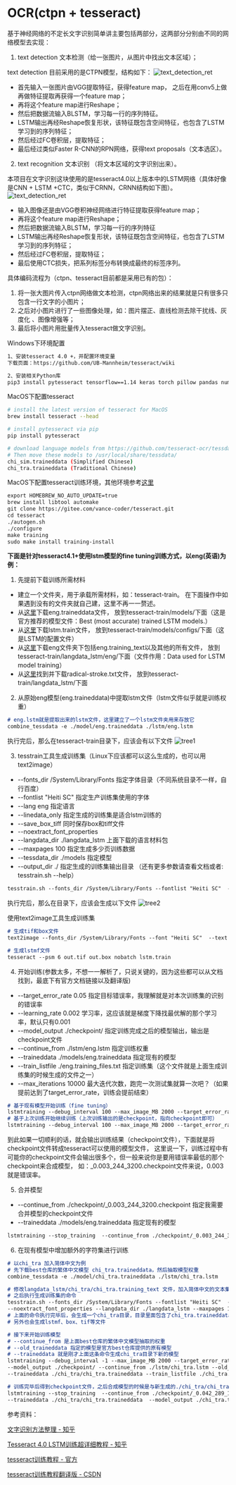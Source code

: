# OCR(ctpn + tesseract)

基于神经网络的不定长文字识别简单讲主要包括两部分，这两部分分别由不同的网络模型去实现：
1. text detection 文本检测（给一张图片，从图片中找出文本区域）；

text detection 目前采用的是CTPN模型，结构如下：
![text_detection_ret](./static/imgs/ctpn.png)

- 首先输入一张图片由VGG提取特征，获得feature map，
之后在用conv5上做再做特征提取再获得一个feature map；
- 再将这个feature map进行Reshape；
- 然后把数据流输入BLSTM，学习每一行的序列特征。
- LSTM输出再经Reshape恢复形状，该特征既包含空间特征，也包含了LSTM学习到的序列特征；
- 然后经过FC卷积层，提取特征；
- 最后经过类似Faster R-CNN的RPN网络，获得text proposals（文本选区）。


2. text recognition 文本识别 （将文本区域的文字识别出来）。

本项目在文字识别这块使用的是tesseract4.0以上版本中的LSTM网络（具体好像是CNN + LSTM +CTC，类似于CRNN，CRNN结构如下图）。
![text_detection_ret](./static/imgs/CRNN_model.png)

- 输入图像还是由VGG卷积神经网络进行特征提取获得feature map；
- 再将这个feature map进行Reshape；
- 然后把数据流输入BLSTM，学习每一行的序列特征
- LSTM输出再经Reshape恢复形状，该特征既包含空间特征，也包含了LSTM学习到的序列特征；
- 然后经过FC卷积层，提取特征；
- 最后使用CTC损失，把系列标签分布转换成最终的标签序列。


具体编码流程为（ctpn、tesseract目前都是采用已有的包）：
1. 将一张大图片传入ctpn网络做文本检测，ctpn网络出来的结果就是只有很多只包含一行文字的小图片；
2. 之后对小图片进行了一些图像处理，如：图片摆正、直线检测去除干扰线、灰度化
、图像增强等；
3. 最后将小图片用批量传入tesseract做文字识别。


Windows下环境配置
```markdown
1、安装tesseract 4.0 +，并配置环境变量
下载页面：https://github.com/UB-Mannheim/tesseract/wiki

2、安装相关Python库
pip3 install pytesseract tensorflow==1.14 keras torch pillow pandas numpy
```

MacOS下配置tesseract
```bash
# install the latest version of tesseract for MacOS
brew install tesseract --head

# install pytesseract via pip
pip install pytesseract

# download language models from https://github.com/tesseract-ocr/tessdata
# Then move these models to /usr/local/share/tessdata/
chi_sim.traineddata (Simplified Chinese)
chi_tra.traineddata (Traditional Chinese)
```

MacOS下配置tesseract训练环境，其他环境参考[这里](https://tesseract-ocr.github.io/tessdoc/Compiling.html#macos)
```markdown
export HOMEBREW_NO_AUTO_UPDATE=true
brew install libtool automake
git clone https://gitee.com/vance-coder/tesseract.git
cd tesseract
./autogen.sh
./configure
make training
sudo make install training-install
```

**下面是针对tesseract4.1+使用lstm模型的fine tuning训练方式，以eng(英语)为例：**

1. 先提前下载训练所需材料
- 建立一个文件夹，用于承载所需材料，如：tesseract-train。
在下面操作中如果遇到没有的文件夹就自己建，这里不再一一赘述。
- 从[这里](https://github.com/tesseract-ocr/tessdata_best)下载eng.traineddata文件，
放到tesseract-train/models/下面（这是官方推荐的模型文件：Best (most accurate) trained LSTM models.）
- 从[这里](https://github.com/tesseract-ocr/tessconfigs/tree/3decf1c8252ba6dbeef0bf908f4b0aab7f18d113/configs)下载lstm.train文件，
放到tesseract-train/models/configs/下面（这是LSTM的配置文件）
- 从[这里](https://github.com/tesseract-ocr/langdata_lstm)下载eng文件夹下包括eng.training_text以及其他的所有文件，
放到tesseract-train/langdata_lstm/eng/下面（文件作用：Data used for LSTM model training）
- 从[这里](https://github.com/tesseract-ocr/langdata_lstm)找到并下载radical-stroke.txt文件，
放到tesseract-train/langdata_lstm/下面

2. 从原始eng模型(eng.traineddata)中提取lstm文件（lstm文件似乎就是训练权重）
```markdown
# eng.lstm就是提取出来的lstm文件，这里建立了一个lstm文件夹用来存放它
combine_tessdata -e ./model/eng.traineddata ./lstm/eng.lstm
```
执行完后，那么在tesseract-train目录下，应该会有以下文件
![tree1](./static/imgs/tree1.png)

3. tesstrain工具生成训练集（Linux下应该都可以这么生成的，也可以用text2image）
- --fonts_dir /System/Library/Fonts 指定字体目录（不同系统目录不一样，自行百度）
- --fontlist "Heiti SC" 指定生产训练集使用的字体
- --lang eng 指定语言
- --linedata_only 指定生成的训练集是适合lstm训练的
- --save_box_tiff 同时保存box和tiff文件
- --noextract_font_properties
- --langdata_dir ./langdata_lstm 上面下载的语言材料包
- --maxpages 100 指定生成多少页训练数据
- --tessdata_dir ./models 指定模型
- --output_dir ./  指定生成的训练集输出目录
（还有更多参数请查看文档或者: tesstrain.sh --help）
```markdown
tesstrain.sh --fonts_dir /System/Library/Fonts --fontlist "Heiti SC"  --lang eng --linedata_only --save_box_tiff --noextract_font_properties --langdata_dir ./langdata_lstm --maxpages 100  --tessdata_dir ./models --output_dir ./
```
执行完后，那么在目录下，应该会生成以下文件
![tree2](./static/imgs/tree2.png)

使用text2image工具生成训练集
```markdown
# 生成tif和box文件
text2image --fonts_dir /System/Library/Fonts --font "Heiti SC"  --text ../langdata_lstm/eng/eng.training_text --outputbase ./out --max_pages 5

# 生成lstmf文件
tesseract --psm 6 out.tif out.box nobatch lstm.train
```
4. 开始训练(参数太多，不想一一解析了，只说关键的，因为这些都可以从文档找到，最底下有官方文档链接以及翻译版)
- --target_error_rate 0.05 指定目标错误率，我理解就是对本次训练集的识别的错误率
- --learning_rate 0.002  学习率，这应该就是梯度下降找最优解的那个学习率，默认只有0.001
- --model_output ./checkpoint/ 指定训练完成之后的模型输出，输出是checkpoint文件
- --continue_from ./lstm/eng.lstm 指定训练权重
- --traineddata ./models/eng.traineddata 指定现有的模型
- --train_listfile ./eng.training_files.txt 指定训练集（这个文件就是上面生成训练集的时候生成的文件之一）
- --max_iterations 10000 最大迭代次数，跑完一次测试集就算一次吧？（如果提前达到了target_error_rate，训练会提前结束）
```markdown
# 基于现有模型开始训练（fine tuning） 
lstmtraining --debug_interval 100 --max_image_MB 2000 --target_error_rate 0.05 --learning_rate 0.002 --model_output ./checkpoint/ --continue_from ./lstm/eng.lstm --traineddata ./models/eng.traineddata --train_listfile ./eng.training_files.txt --max_iterations 5000 > basetrain.log
# 基于上次训练开始继续训练（上次训练输出的是checkpoint，指向checkpoint即可）
lstmtraining --debug_interval 100 --max_image_MB 2000 --target_error_rate 0.02 --learning_rate 0.002 --model_output ./checkpoint/ --continue_from ./checkpoint/_0.091_244_3200.checkpoint --traineddata ./models/eng.traineddata --train_listfile ./eng.training_files.txt --max_iterations 8000 > basetrain.log
```
到此如果一切顺利的话，就会输出训练结果（checkpoint文件），下面就是将checkpoint文件转成tesseract可以使用的模型文件，
这里说一下，训练过程中有可能你的checkpoint文件会输出很多个，但一般来说你是要用错误率最低的那个checkpoint来合成模型，
如：_0.003_244_3200.checkpoint文件来说，0.003就是错误率。

5. 合并模型
- --continue_from ./checkpoint/_0.003_244_3200.checkpoint  指定我需要合并模型的checkpoint文件
- --traineddata ./models/eng.traineddata  指定现有的模型
```markdown
lstmtraining --stop_training  --continue_from ./checkpoint/_0.003_244_3200.checkpoint --traineddata ./models/eng.traineddata  --model_output ./eng.traineddata
```

6. 在现有模型中增加额外的字符集进行训练
```markdown
# 以chi_tra 加入简体中文为例
# 先下载best仓库的繁体中文模型 chi_tra.traineddata，然后抽取模型权重
combine_tessdata -e ./model/chi_tra.traineddata ./lstm/chi_tra.lstm

# 修改langdata_lstm/chi_tra/chi_tra.training_text 文件，加入简体中文的文本集
# 之后执行生成训练集的命令
tesstrain.sh --fonts_dir /System/Library/Fonts --fontlist "Heiti SC"  --lang chi_tra --linedata_only --save_box_tiff 
--noextract_font_properties --langdata_dir ./langdata_lstm --maxpages 100  --tessdata_dir ./models --output_dir ./
# 上面的命令执行完毕后，会生成一个chi_tra目录，目录里面包含了chi_tra.traineddata、chi_tra.unicharset文件
# 另外也会生成lstmf、box、tif等文件

# 接下来开始训练模型
# --continue_from 是上面best仓库的繁体中文模型抽取的权重
# --old_traineddata 指定的模型是官方best仓库提供的原有模型
# --traineddata 就是刚才上面这条命令生成chi_tra目录下新的模型
lstmtraining --debug_interval -1 --max_image_MB 2000 --target_error_rate 0.05 --learning_rate 0.002 
--model_output ./checkpoint/ --continue_from ./lstm/chi_tra.lstm --old_traineddata ./models/chi_tra.traineddata 
--traineddata ./chi_tra/chi_tra.traineddata --train_listfile ./chi_tra.training_files.txt --max_iterations 2000 

# 训练完毕后得到checkpoint文件，之后合成模型的时候是与新生成的./chi_tra/chi_tra.traineddata模型进行合并
lstmtraining --stop_training  --continue_from ./checkpoint/_0.042_289_1400.checkpoint 
--traineddata ./chi_tra/chi_tra.traineddata  --model_output ./chi_tra.traineddata
```



参考资料：

[文字识别方法整理 - 知乎](https://zhuanlan.zhihu.com/p/65707543)

[Tesseract 4.0 LSTM训练超详细教程 - 知乎](https://zhuanlan.zhihu.com/p/58366201)

[tesseract训练教程 - 官方](https://tesseract-ocr.github.io/tessdoc/TrainingTesseract-4.00#training-text-requirements)

[tesseract训练教程翻译版 - CSDN](https://blog.csdn.net/panbiao1999/article/details/74638749)